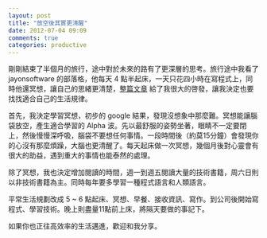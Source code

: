```yaml
---
layout: post
title: "放空後其實更清醒"
date: 2012-07-04 09:09
comments: true
categories: productive
---
```

剛剛結束了半個月的旅行，途中對於未來的路有了更深層的思考。旅行途中我看了 jayonsoftware 的部落格，他每天 4 點半起床，一天只花四小時在寫程式上，同時他還冥想，讓自己的思緒更清楚，[整篇文章](http://www.jayonsoftware.com/home/2012/1/9/daily-routine-of-a-4-hour-programmer.html) 給了我很大的啓發，讓我決定也要找找適合自己的生活規律。

首先，我決定學習冥想，初步的 google 結果，發現沒想象中那麼難。冥想能讓腦袋放空，產生適合學習的 Alpha 波。先以最舒服的姿勢坐著，眼睛不一定要閉上，然後慢慢深呼吸，腦袋不要想任何事情。一段時間後（約莫15分鐘）會發現你的心沒有那麼煩躁，大腦也更清醒了。每天起床做一次冥想，幾個月後對心靈會有很大的助益，遇到重大的事情也能泰然的處理。

除了冥想，我也決定增加閱讀的時間，週一到週五閱讀大量的技術書籍，周六日則以非技術書籍為主。同時每年要多學習一種程式語言和人類語言。

平常生活規劃改成 5 ~ 6 點起床、冥想、早餐、接收資訊、寫作。到公司後開始寫程式、學習技術。晚上則盡量11點前上床，將隔天要做的事記下。

如果你也正往高效率的生活邁進，歡迎和我分享。

